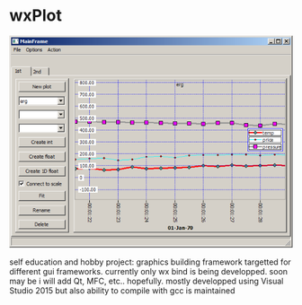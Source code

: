 # wxPlot
![My image](https://github.com/ainur-giniyatov/wxPlot/blob/master/doc/Untitled.png?raw=true)

self education and hobby project: graphics building framework targetted for different gui frameworks. currently only wx bind is being developped. soon may be i will add Qt, MFC, etc.. hopefully. mostly developped using Visual Studio 2015 but also ability to compile with gcc is maintained
